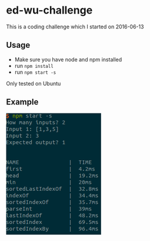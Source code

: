 # ed-wu-challenge

This is a coding challenge which I started on 2016-06-13

## Usage

 - Make sure you have node and npm installed
 - run `npm install`
 - run `npm start -s`


 Only tested on Ubuntu

## Example

![Example](example.png?raw=true "Example")
